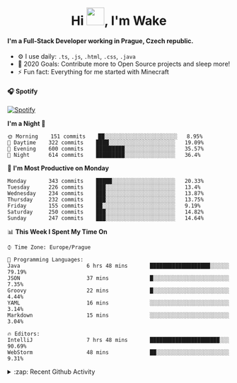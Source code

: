 <h1 align="center">Hi <img src="https://raw.githubusercontent.com/MrWakeCZ/MrWakeCZ/master/Hi.gif" width="40px" />, I'm Wake</h1>

#### I'm a Full-Stack Developer working in Prague, Czech republic.
- ⚙️ I use daily: `.ts`, `.js`, `.html`, `.css`, `.java`
- 🥅 2020 Goals: Contribute more to Open Source projects and sleep more!
- ⚡ Fun fact: Everything for me started with Minecraft

#### 🎧 Spotify
[![Spotify](https://novatorem-delta-eight.vercel.app/api/spotify)](https://open.spotify.com/user/wakeecz)

<!--START_SECTION:waka-->
**I'm a Night 🦉** 

```text
🌞 Morning    151 commits    ██░░░░░░░░░░░░░░░░░░░░░░░   8.95% 
🌆 Daytime    322 commits    ████░░░░░░░░░░░░░░░░░░░░░   19.09% 
🌃 Evening    600 commits    █████████░░░░░░░░░░░░░░░░   35.57% 
🌙 Night      614 commits    █████████░░░░░░░░░░░░░░░░   36.4%

```
📅 **I'm Most Productive on Monday** 

```text
Monday       343 commits    █████░░░░░░░░░░░░░░░░░░░░   20.33% 
Tuesday      226 commits    ███░░░░░░░░░░░░░░░░░░░░░░   13.4% 
Wednesday    234 commits    ███░░░░░░░░░░░░░░░░░░░░░░   13.87% 
Thursday     232 commits    ███░░░░░░░░░░░░░░░░░░░░░░   13.75% 
Friday       155 commits    ██░░░░░░░░░░░░░░░░░░░░░░░   9.19% 
Saturday     250 commits    ███░░░░░░░░░░░░░░░░░░░░░░   14.82% 
Sunday       247 commits    ███░░░░░░░░░░░░░░░░░░░░░░   14.64%

```


📊 **This Week I Spent My Time On** 

```text
⌚︎ Time Zone: Europe/Prague

💬 Programming Languages: 
Java                     6 hrs 48 mins       ███████████████████░░░░░░   79.19% 
JSON                     37 mins             █░░░░░░░░░░░░░░░░░░░░░░░░   7.35% 
Groovy                   22 mins             █░░░░░░░░░░░░░░░░░░░░░░░░   4.44% 
YAML                     16 mins             ░░░░░░░░░░░░░░░░░░░░░░░░░   3.14% 
Markdown                 15 mins             ░░░░░░░░░░░░░░░░░░░░░░░░░   3.04%

🔥 Editors: 
IntelliJ                 7 hrs 48 mins       ██████████████████████░░░   90.69% 
WebStorm                 48 mins             ██░░░░░░░░░░░░░░░░░░░░░░░   9.31%

```


<!--END_SECTION:waka-->

<details>
  <summary>:zap: Recent Github Activity</summary>

<!--START_SECTION:activity-->
1. ❌ Closed PR [#88](https://github.com/waked-cz/corgi/pull/88) in [waked-cz/corgi](https://github.com/waked-cz/corgi)
2. 🗣 Commented on [#6](https://github.com/craftmania-cz/craftlobby/issues/6) in [craftmania-cz/craftlobby](https://github.com/craftmania-cz/craftlobby)
3. ❗️ Closed issue [#574](https://github.com/Zrips/Residence/issues/574) in [Zrips/Residence](https://github.com/Zrips/Residence)
4. 🗣 Commented on [#574](https://github.com/Zrips/Residence/issues/574) in [Zrips/Residence](https://github.com/Zrips/Residence)
5. 🎉 Merged PR [#13](https://github.com/craftmania-cz/craftmanager/pull/13) in [craftmania-cz/craftmanager](https://github.com/craftmania-cz/craftmanager)
<!--END_SECTION:activity-->

</details>
